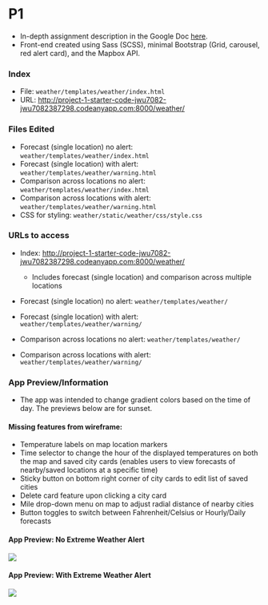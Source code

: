 # P1
* In-depth assignment description in the Google Doc [here](https://docs.google.com/document/d/18VBl8AfogpKVgx7QG7TTYnWRRpO8nH_w53q8Rxrk1H4). 
* Front-end created using Sass (SCSS), minimal Bootstrap (Grid, carousel, red alert card), and the Mapbox API. 

### Index
* File: `weather/templates/weather/index.html`
* URL: http://project-1-starter-code-jwu7082-jwu7082387298.codeanyapp.com:8000/weather/

### Files Edited
* Forecast (single location) no alert: `weather/templates/weather/index.html`
* Forecast (single location) with alert: `weather/templates/weather/warning.html`
* Comparison across locations no alert: `weather/templates/weather/index.html`
* Comparison across locations with alert: `weather/templates/weather/warning.html`
* CSS for styling: `weather/static/weather/css/style.css`

### URLs to access
* Index: http://project-1-starter-code-jwu7082-jwu7082387298.codeanyapp.com:8000/weather/
  * Includes forecast (single location) and comparison across multiple locations

* Forecast (single location) no alert: `weather/templates/weather/`
* Forecast (single location) with alert: `weather/templates/weather/warning/`
* Comparison across locations no alert: `weather/templates/weather/`
* Comparison across locations with alert: `weather/templates/weather/warning/`

### App Preview/Information
* The app was intended to change gradient colors based on the time of day. The previews below are for sunset.

#### Missing features from wireframe: 
* Temperature labels on map location markers 
* Time selector to change the hour of the displayed temperatures on both the map and saved city cards (enables users to view forecasts of nearby/saved locations at a specific time)
* Sticky button on bottom right corner of city cards to edit list of saved cities 
* Delete card feature upon clicking a city card
* Mile drop-down menu on map to adjust radial distance of nearby cities
* Button toggles to switch between Fahrenheit/Celsius or Hourly/Daily forecasts

#### App Preview: No Extreme Weather Alert
![](app_no-alert.gif)

#### App Preview: With Extreme Weather Alert
![](app_alert.gif)
